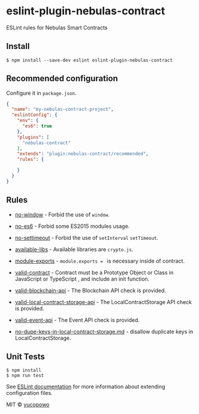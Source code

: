 # eslint-plugin-nebulas-contract

ESLint rules for Nebulas Smart Contracts


## Install

```
$ npm install --save-dev eslint eslint-plugin-nebulas-contract
```

## Recommended configuration

Configure it in `package.json`.

<!-- EXAMPLE_CONFIGURATION:START -->
```json
{
  "name": "my-nebulas-contract-project",
  "eslintConfig": {
    "env": {
      "es6": true
    },
    "plugins": [
      "nebulas-contract"
    ],
    "extends": "plugin:nebulas-contract/recommended",
    "rules": {

    }
  }
}
```
<!-- EXAMPLE_CONFIGURATION:END -->


## Rules

<!-- RULES:START -->
- [no-window](docs/rules/no-window.md) - Forbid the use of `window`.
- [no-es6](docs/rules/no-es6.md) - Forbid some ES2015 modules usage.
- [no-settimeout](docs/rules/no-settimeout.md) - Forbid the use of `setInterval` `setTimeout`.

- [available-libs](docs/rules/available-libs.md) - Available libraries are `crypto.js`.
- [module-exports](docs/rules/no-module-exports.md) - `module.exports = ` is necessary inside of contract.
- [valid-contract](docs/rules/valid-contract.md) -  Contract must be a Prototype Object or Class in JavaScript or TypeScript , and include an init function.

- [valid-blockchain-api](docs/rules/valid-blockchain-api.md) -  The Blockchain API check is provided.
- [valid-local-contract-storage-api](docs/rules/valid-local-contract-storage-api.md) -  The LocalContractStorage API check is provided.
- [valid-event-api](docs/rules/valid-event-api.md) -  The Event API check is provided.

- [no-dupe-keys-in-local-contract-storage.md](docs/rules/no-dupe-keys-in-local-contract-storage.md) -  disallow duplicate keys in LocalContractStorage.



<!-- RULES:END -->


## Unit Tests

```
$ npm install
$ npm run test
```


See [ESLint documentation](http://eslint.org/docs/user-guide/configuring#extending-configuration-files) for more information about extending configuration files.

MIT © [yucopowo](https://github.com/yucopowo)



